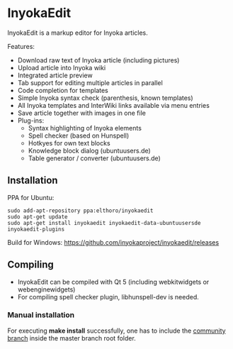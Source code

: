 # InyokaEdit
InyokaEdit is a markup editor for Inyoka articles.

Features:
* Download raw text of Inyoka article (including pictures)
* Upload article into Inyoka wiki
* Integrated article preview
* Tab support for editing multiple articles in parallel
* Code completion for templates
* Simple Inyoka syntax check (parenthesis, known templates)
* All Inyoka templates and InterWiki links available via menu entries
* Save article together with images in one file
* Plug-ins:
  * Syntax highlighting of Inyoka elements
  * Spell checker (based on Hunspell)
  * Hotkyes for own text blocks
  * Knowledge block dialog (ubuntuusers.de)
  * Table generator / converter (ubuntuusers.de)

## Installation
PPA for Ubuntu:
```
sudo add-apt-repository ppa:elthoro/inyokaedit
sudo apt-get update
sudo apt-get install inyokaedit inyokaedit-data-ubuntuusersde inyokaedit-plugins
```

Build for Windows: https://github.com/inyokaproject/inyokaedit/releases

## Compiling
* InyokaEdit can be compiled with Qt 5 (including webkitwidgets or webenginewidgets)
* For compiling spell checker plugin, libhunspell-dev is needed.

### Manual installation
For executing **make install** successfully, one has to include the [community branch](https://github.com/inyokaproject/inyokaedit/tree/community) inside the master branch root folder.

